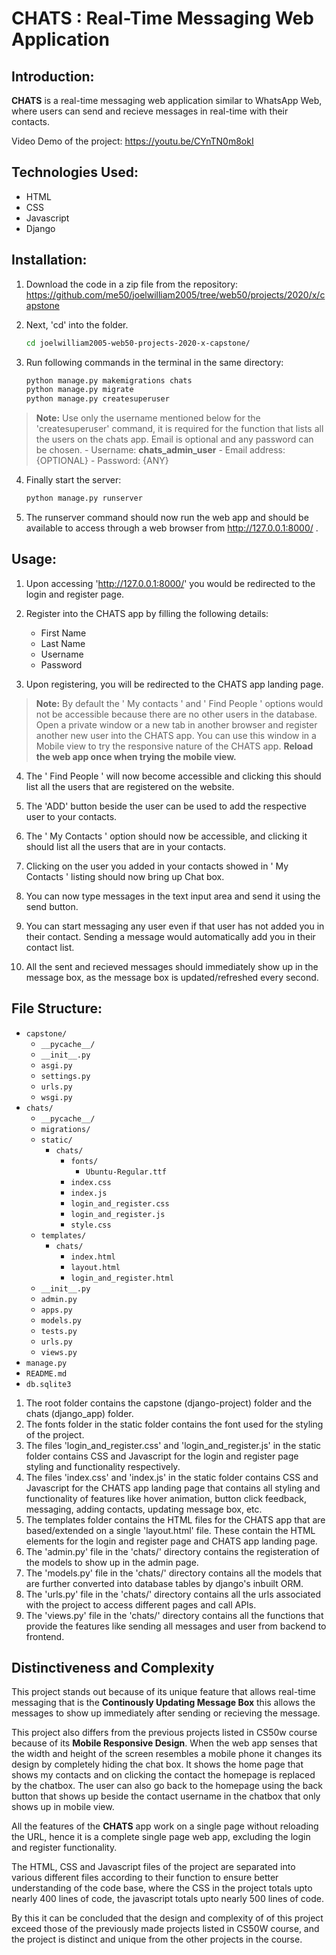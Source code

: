 # CHATS : Real-Time Messaging Web Application

## Introduction:
**CHATS** is a real-time messaging web application similar to WhatsApp Web, where users can send and recieve messages in real-time with their contacts.

Video Demo of the project: https://youtu.be/CYnTN0m8okI

## Technologies Used:

- HTML
- CSS
- Javascript
- Django

## Installation:
1. Download the code in a zip file from the repository:
https://github.com/me50/joelwilliam2005/tree/web50/projects/2020/x/capstone

2. Next, 'cd' into the folder.
   ```bash
   cd joelwilliam2005-web50-projects-2020-x-capstone/ 

3. Run following commands in the terminal in the same directory:

	```bash
	python manage.py makemigrations chats
	python manage.py migrate
	python manage.py createsuperuser
    
> **Note:** 
Use only the username mentioned below for the 'createsuperuser' command, it is required for the function that lists all the users on the chats app. Email is optional and any password can be chosen.
		- Username: **chats_admin_user**
		-	Email address: {OPTIONAL}
		-	Password: {ANY}
4. Finally start the server:

	```bash
	python manage.py runserver

5. The runserver command should now run the web app and should be available to access through a web browser from http://127.0.0.1:8000/ .

## Usage:
1. Upon accessing 'http://127.0.0.1:8000/' you would be redirected to the login and register page.

2. Register into the CHATS app by filling the following details:
	- First Name
	- Last Name
	- Username
	- Password

3. Upon registering, you will be redirected to the CHATS app landing page. 
> **Note:**
By default the ' My contacts ' and ' Find People ' options would not be accessible because there are no other users in the database.
Open a private window or a new tab in another browser and register another new user into the CHATS app. 
You can use this window in a Mobile view to try the responsive nature of the CHATS app. **Reload the web app once when trying the mobile view.**

4. The ' Find People ' will now become accessible and clicking this should list all the users that are registered on the website.

5. The 'ADD' button beside the user can be used to add the respective user to your contacts.

6. The ' My Contacts ' option should now be accessible, and clicking it should list all the users that are in your contacts.

7. Clicking on the user you added in your contacts showed in ' My Contacts ' listing should now bring up Chat box.

8. You can now type messages in the text input area and send it using the send button.

9. You can start messaging any user even if that user has not added you in their contact. Sending a message would automatically add you in their contact list.

 10.  All the sent and recieved messages should immediately show up in the message box, as the message box is updated/refreshed every second.

## File Structure: 

- `capstone/`
  - `__pycache__/`
  - `__init__.py`
  - `asgi.py`
  - `settings.py`
  - `urls.py`
  - `wsgi.py`
- `chats/`
  - `__pycache__/`
  - `migrations/`
  - `static/`
    - `chats/`
      - `fonts/` 
        - `Ubuntu-Regular.ttf`
      - `index.css`
      - `index.js`
      - `login_and_register.css`
      - `login_and_register.js`
      - `style.css`
  - `templates/`
    - `chats/`
      - `index.html`
      - `layout.html`
      - `login_and_register.html`
  - `__init__.py`
  - `admin.py`
  - `apps.py`
  - `models.py`
  - `tests.py`
  - `urls.py`
  - `views.py`
- `manage.py`
- `README.md`
- `db.sqlite3`

1. The root folder contains the capstone (django-project) folder and the chats (django_app) folder.
2. The fonts folder in the static folder contains the font used for the styling of the project.
3. The files 'login_and_register.css' and 'login_and_register.js'  in the static folder contains CSS and Javascript for the login and register page styling and functionality respectively.
4. The files 'index.css' and 'index.js'  in the static folder contains CSS and Javascript for the CHATS app landing page that contains all styling and functionality of features like hover animation, button click feedback, messaging, adding contacts, updating message box, etc.
5. The templates folder contains the HTML files for the CHATS app that are based/extended on a single 'layout.html' file. These contain the HTML elements for the login and register page and CHATS app landing page.
6. The 'admin.py' file in the 'chats/' directory contains the registeration of the models to show up in the admin page.
7. The 'models.py' file in the 'chats/' directory contains all the models that are further converted into database tables by django's inbuilt ORM.
8. The 'urls.py' file in the 'chats/' directory contains all the urls associated with the project to access different pages and call APIs.
9. The 'views.py' file in the 'chats/' directory contains all the functions that provide the features like sending all messages and user from backend to frontend.

## Distinctiveness and Complexity 

This project stands out because of its unique feature that allows real-time messaging that is the **Continously Updating Message Box** this allows the messages to show up immediately after sending or recieving the message.

This project also differs from the previous projects listed in CS50w course because of its **Mobile Responsive Design**.
When the web app senses that the width and height of the screen resembles a mobile phone it changes its design by completely hiding the chat box. It shows the home page that shows my contacts and on clicking the contact the homepage  is replaced by the chatbox. The user can also go back to the homepage using the back button that shows up beside the contact username in the chatbox that only shows up in mobile view.

All the features of the **CHATS** app work on a single page without reloading the URL, hence it is a complete single page web app, excluding the login and register functionality.

The HTML, CSS and Javascript files of the project are separated into various different files according to their function to ensure better understanding of the code base, where the CSS in the project totals upto nearly 400 lines of code, the javascript totals upto nearly 500 lines of code.

By this it can be concluded that the design and complexity of of this project exceed those of the previously made projects listed in CS50W course, and the project is distinct and unique from the other projects in the course.
